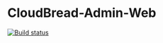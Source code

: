 # CloudBread-Admin-Web
[![Build status](https://ci.appveyor.com/api/projects/status/473n4mokuoy2095c?svg=true)](https://ci.appveyor.com/project/CloudBreadPaPa/cloudbread-admin-web/master)
